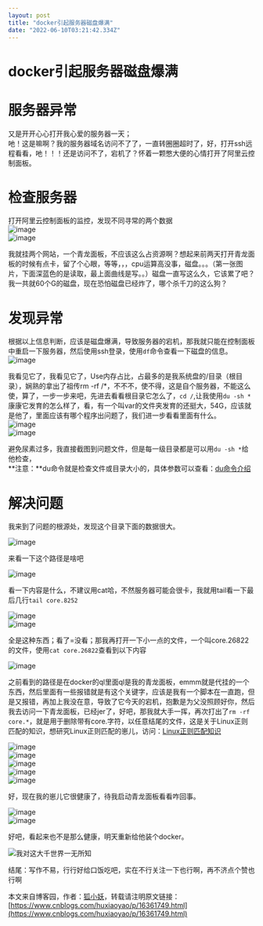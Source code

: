 ```yaml
---
layout: post
title: "docker引起服务器磁盘爆满"
date: "2022-06-10T03:21:42.334Z"
---
```

docker引起服务器磁盘爆满
===============

服务器异常
=====

又是开开心心打开我心爱的服务器一天；  
吔！这是嘛啊？我的服务器域名访问不了了，一直转圈圈超时了，好，打开ssh远程看看，吔！！！还是访问不了，宕机了？怀着一颗憋大便的心情打开了阿里云控制面板。

检查服务器
=====

打开阿里云控制面板的监控，发现不同寻常的两个数据  
![image](https://img2022.cnblogs.com/blog/2221291/202206/2221291-20220609231044592-1508905356.png)  
![image](https://img2022.cnblogs.com/blog/2221291/202206/2221291-20220609231141464-138222156.png)

我就挂两个网站，一个青龙面板，不应该这么占资源啊？想起来前两天打开青龙面板的时候有点卡，留了个心眼，等等，，，cpu运算高没事，磁盘。。。（第一张图片，下面深蓝色的是读取，最上面曲线是写。。）磁盘一直写这么久，它该累了吧？我一共就60个G的磁盘，现在恐怕磁盘已经炸了，哪个杀千刀的这么狗？

发现异常
====

根据以上信息判断，应该是磁盘爆满，导致服务器的宕机，那我就只能在控制面板中重启一下服务器，然后使用ssh登录，使用`df`命令查看一下磁盘的信息。  
![image](https://img2022.cnblogs.com/blog/2221291/202206/2221291-20220609232221022-1749947395.png)

我看见它了，我看见它了，Use内存占比，占最多的是我系统盘的/目录（根目录），娴熟的拿出了祖传rm -rf /\*，不不不，使不得，这是自个服务器，不能这么使，算了，一步一步来吧，先进去看看根目录它怎么了，`cd /`,让我使用`du -sh *`康康它发育的怎么样了，看，有一个叫var的文件夹发育的还挺大，54G，应该就是他了，里面应该有哪个程序出问题了，我们进一步看看里面有什么。  
![image](https://img2022.cnblogs.com/blog/2221291/202206/2221291-20220609233431756-819470605.png)  
![image](https://img2022.cnblogs.com/blog/2221291/202206/2221291-20220609233947287-12591497.png)

避免尿素过多，我直接截图到问题文件，但是每一级目录都是可以用`du -sh *`给他检查，  
**注意：**du命令就是检查文件或目录大小的，具体参数可以查看：[du命令介绍](https://www.linuxcool.com/du "du命令介绍")

解决问题
====

我来到了问题的根源处，发现这个目录下面的数据很大。

![image](https://img2022.cnblogs.com/blog/2221291/202206/2221291-20220609235652622-431930806.png)

来看一下这个路径是啥吧

![image](https://img2022.cnblogs.com/blog/2221291/202206/2221291-20220610000227451-1483703387.png)

看一下内容是什么，不建议用cat哈，不然服务器可能会很卡，我就用tail看一下最后几行`tail core.8252`

![image](https://img2022.cnblogs.com/blog/2221291/202206/2221291-20220610000455682-463740719.png)  
![image](https://img2022.cnblogs.com/blog/2221291/202206/2221291-20220610001433626-1555383390.png)

全是这种东西；看了=没看；那我再打开一下小一点的文件，一个叫core.26822的文件，使用`cat core.26822`查看到以下内容

![image](https://img2022.cnblogs.com/blog/2221291/202206/2221291-20220610002200037-1347335905.png)

之前看到的路径是在docker的ql里面ql是我的青龙面板，emmm就是代挂的一个东西，然后里面有一些报错就是有这个关键字，应该是我有一个脚本在一直跑，但是又报错，再加上我没在意，导致了它今天的宕机，抱歉是为父没照顾好你，然后我去访问一下青龙面板，已经jer了，好吧，那我就大手一挥，再次打出了`rm -rf core.*`，就是用于删除带有core.字符，以任意结尾的文件，这是关于Linux正则匹配的知识，想研究Linux正则匹配的崽儿，访问：[Linux正则匹配知识](https://www.baidu.com/s?wd=Linux%E6%AD%A3%E5%88%99%E5%8C%B9%E9%85%8D&rsv_spt=1&rsv_iqid=0xf285f9760015e80f&issp=1&f=8&rsv_bp=1&rsv_idx=2&ie=utf-8&tn=baiduhome_pg&rsv_enter=0&rsv_dl=tb&rsv_sug3=33&rsv_sug1=28&rsv_sug7=101&rsv_btype=i&prefixsug=Linux%25E6%25AD%25A3%25E5%2588%2599%25E5%258C%25B9%25E9%2585%258D&rsp=1&inputT=11810&rsv_sug4=13241 "Linux正则匹配知识")

![image](https://img2022.cnblogs.com/blog/2221291/202206/2221291-20220610003412256-1817930492.png)  
![image](https://img2022.cnblogs.com/blog/2221291/202206/2221291-20220610003437063-212305254.png)  
![image](https://img2022.cnblogs.com/blog/2221291/202206/2221291-20220610011102848-1020897649.png)  
![image](https://img2022.cnblogs.com/blog/2221291/202206/2221291-20220610011149614-1361438320.png)  
![image](https://img2022.cnblogs.com/blog/2221291/202206/2221291-20220610011214186-1655289677.png)

好，现在我的崽儿它很健康了，待我启动青龙面板看看咋回事。

![image](https://img2022.cnblogs.com/blog/2221291/202206/2221291-20220610004213064-1365167509.png)  
![image](https://img2022.cnblogs.com/blog/2221291/202206/2221291-20220610004033239-1711744357.png)

好吧，看起来也不是那么健康，明天重新给他装个docker。

![我对这大千世界一无所知](https://img2022.cnblogs.com/blog/2221291/202206/2221291-20220610004411858-508510003.jpg)

结尾：写作不易，行行好给口饭吃吧，实在不行关注一下也行啊，再不济点个赞也行啊

本文来自博客园，作者：[狐小妖](https://www.cnblogs.com/huxiaoyao/)，转载请注明原文链接：[https://www.cnblogs.com/huxiaoyao/p/16361749.html](https://www.cnblogs.com/huxiaoyao/p/16361749.html)
